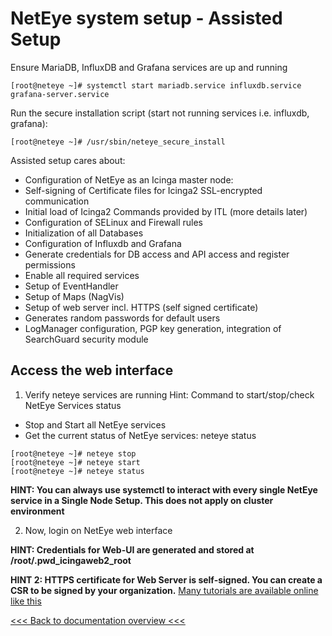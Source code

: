 # NetEye system setup - Assisted Setup

Ensure MariaDB, InfluxDB and Grafana services are up and running
```
[root@neteye ~]# systemctl start mariadb.service influxdb.service grafana-server.service
```
Run the secure installation script (start not running services i.e. influxdb, grafana):
```
[root@neteye ~]# /usr/sbin/neteye_secure_install
```

Assisted setup cares about:
- Configuration of NetEye as an Icinga master node: 
- Self-signing of Certificate files for Icinga2 SSL-encrypted communication
- Initial load of Icinga2 Commands provided by ITL (more details later)
- Configuration of SELinux and Firewall rules
- Initialization of all Databases
- Configuration of Influxdb and Grafana
- Generate credentials for DB access and API access and register permissions
- Enable all required services
- Setup of EventHandler
- Setup of Maps (NagVis)
- Setup of web server incl. HTTPS (self signed certificate)
- Generates random passwords for default users
- LogManager configuration, PGP key generation, integration of SearchGuard security module

## Access the web interface 

1. Verify neteye services are running
   Hint: Command to start/stop/check NetEye Services status
- Stop and Start all NetEye services
- Get the current status of NetEye services: neteye status
```
[root@neteye ~]# neteye stop
[root@neteye ~]# neteye start
[root@neteye ~]# neteye status
```

__HINT: You can always use systemctl to interact with every single NetEye service in a Single Node Setup. This does not apply on cluster environment__

2. Now, login on NetEye web interface

__HINT: Credentials for Web-UI are generated and stored at /root/.pwd_icingaweb2_root__

__HINT 2: HTTPS certificate for Web Server is self-signed. You can create a CSR to be signed by your organization.__
[Many tutorials are available online like this](https://www.thomas-krenn.com/de/wiki/Openssl_Multi-Domain_CSR_erstellen)


[<<< Back to documentation overview <<<](./README.md)
